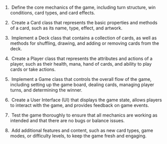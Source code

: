 1.  Define the core mechanics of the game, including turn structure, win conditions, card types, and card effects.

2.  Create a Card class that represents the basic properties and methods of a card, such as its name, type, effect, and artwork.

3.  Implement a Deck class that contains a collection of cards, as well as methods for shuffling, drawing, and adding or removing cards from the deck.

4.  Create a Player class that represents the attributes and actions of a player, such as their health, mana, hand of cards, and ability to play cards or take actions.

5.  Implement a Game class that controls the overall flow of the game, including setting up the game board, dealing cards, managing player turns, and determining the winner.

6.  Create a User Interface (UI) that displays the game state, allows players to interact with the game, and provides feedback on game events.

7.  Test the game thoroughly to ensure that all mechanics are working as intended and that there are no bugs or balance issues.

8.  Add additional features and content, such as new card types, game modes, or difficulty levels, to keep the game fresh and engaging.
